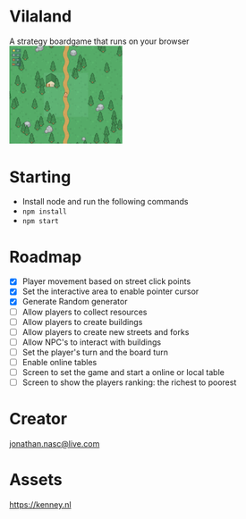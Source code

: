 # Vilaland
A strategy boardgame that runs on your browser
<img src="assets/sample.png" alt="Sample" width="40%" height="40%" />

# Starting
- Install node and run the following commands
- `npm install`
- `npm start`

# Roadmap
- [X] Player movement based on street click points
- [X] Set the interactive area to enable pointer cursor
- [X] Generate Random generator
- [ ] Allow players to collect resources
- [ ] Allow players to create buildings
- [ ] Allow players to create new streets and forks
- [ ] Allow NPC's to interact with buildings
- [ ] Set the player's turn and the board turn
- [ ] Enable online tables
- [ ] Screen to set the game and start a online or local table
- [ ] Screen to show the players ranking: the richest to poorest

# Creator
jonathan.nasc@live.com

# Assets
https://kenney.nl